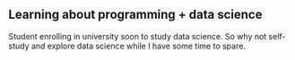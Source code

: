 ## Learning about programming + data science

Student enrolling in university soon to study data science. So why not self-study and explore data science while I have some time to spare.
